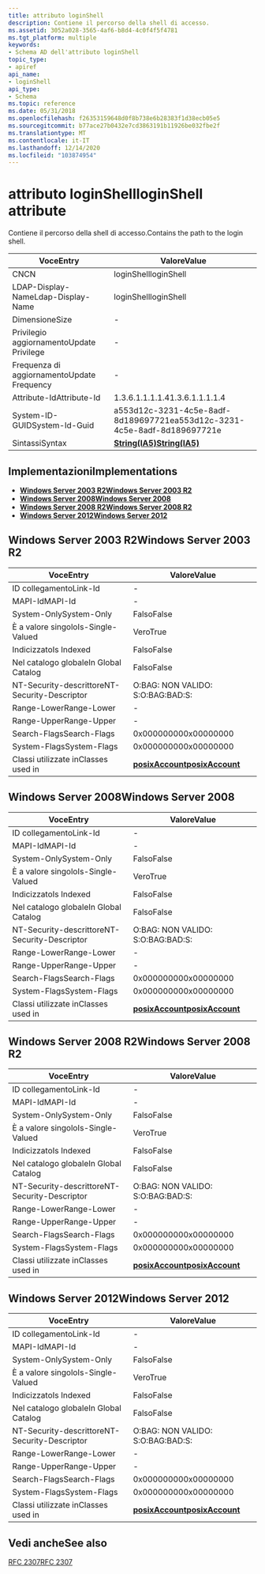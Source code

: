 ```yaml
---
title: attributo loginShell
description: Contiene il percorso della shell di accesso.
ms.assetid: 3052a028-3565-4af6-b8d4-4c0f4f5f4781
ms.tgt_platform: multiple
keywords:
- Schema AD dell'attributo loginShell
topic_type:
- apiref
api_name:
- loginShell
api_type:
- Schema
ms.topic: reference
ms.date: 05/31/2018
ms.openlocfilehash: f26353159648d0f8b738e6b28383f1d38ecb05e5
ms.sourcegitcommit: b77ace27b0432e7cd3863191b11926be032fbe2f
ms.translationtype: MT
ms.contentlocale: it-IT
ms.lasthandoff: 12/14/2020
ms.locfileid: "103874954"
---
```

# <a name="loginshell-attribute"></a><span data-ttu-id="90489-104">attributo loginShell</span><span class="sxs-lookup"><span data-stu-id="90489-104">loginShell attribute</span></span>

<span data-ttu-id="90489-105">Contiene il percorso della shell di accesso.</span><span class="sxs-lookup"><span data-stu-id="90489-105">Contains the path to the login shell.</span></span>



| <span data-ttu-id="90489-106">Voce</span><span class="sxs-lookup"><span data-stu-id="90489-106">Entry</span></span> | <span data-ttu-id="90489-107">Valore</span><span class="sxs-lookup"><span data-stu-id="90489-107">Value</span></span> |
|-------------------|--------------------------------------|
| <span data-ttu-id="90489-108">CN</span><span class="sxs-lookup"><span data-stu-id="90489-108">CN</span></span>                | <span data-ttu-id="90489-109">loginShell</span><span class="sxs-lookup"><span data-stu-id="90489-109">loginShell</span></span>                           |
| <span data-ttu-id="90489-110">LDAP-Display-Name</span><span class="sxs-lookup"><span data-stu-id="90489-110">Ldap-Display-Name</span></span> | <span data-ttu-id="90489-111">loginShell</span><span class="sxs-lookup"><span data-stu-id="90489-111">loginShell</span></span>                           |
| <span data-ttu-id="90489-112">Dimensione</span><span class="sxs-lookup"><span data-stu-id="90489-112">Size</span></span>              | \-                                   |
| <span data-ttu-id="90489-113">Privilegio aggiornamento</span><span class="sxs-lookup"><span data-stu-id="90489-113">Update Privilege</span></span>  | \-                                   |
| <span data-ttu-id="90489-114">Frequenza di aggiornamento</span><span class="sxs-lookup"><span data-stu-id="90489-114">Update Frequency</span></span>  | \-                                   |
| <span data-ttu-id="90489-115">Attribute-Id</span><span class="sxs-lookup"><span data-stu-id="90489-115">Attribute-Id</span></span>      | <span data-ttu-id="90489-116">1.3.6.1.1.1.1.4</span><span class="sxs-lookup"><span data-stu-id="90489-116">1.3.6.1.1.1.1.4</span></span>                      |
| <span data-ttu-id="90489-117">System-ID-GUID</span><span class="sxs-lookup"><span data-stu-id="90489-117">System-Id-Guid</span></span>    | <span data-ttu-id="90489-118">a553d12c-3231-4c5e-8adf-8d189697721e</span><span class="sxs-lookup"><span data-stu-id="90489-118">a553d12c-3231-4c5e-8adf-8d189697721e</span></span> |
| <span data-ttu-id="90489-119">Sintassi</span><span class="sxs-lookup"><span data-stu-id="90489-119">Syntax</span></span>            | [<span data-ttu-id="90489-120">**String(IA5)**</span><span class="sxs-lookup"><span data-stu-id="90489-120">**String(IA5)**</span></span>](s-string-ia5.md)  |



## <a name="implementations"></a><span data-ttu-id="90489-121">Implementazioni</span><span class="sxs-lookup"><span data-stu-id="90489-121">Implementations</span></span>

-   [<span data-ttu-id="90489-122">**Windows Server 2003 R2**</span><span class="sxs-lookup"><span data-stu-id="90489-122">**Windows Server 2003 R2**</span></span>](#windows-server-2003-r2)
-   [<span data-ttu-id="90489-123">**Windows Server 2008**</span><span class="sxs-lookup"><span data-stu-id="90489-123">**Windows Server 2008**</span></span>](#windows-server-2008)
-   [<span data-ttu-id="90489-124">**Windows Server 2008 R2**</span><span class="sxs-lookup"><span data-stu-id="90489-124">**Windows Server 2008 R2**</span></span>](#windows-server-2008-r2)
-   [<span data-ttu-id="90489-125">**Windows Server 2012**</span><span class="sxs-lookup"><span data-stu-id="90489-125">**Windows Server 2012**</span></span>](#windows-server-2012)

## <a name="windows-server-2003-r2"></a><span data-ttu-id="90489-126">Windows Server 2003 R2</span><span class="sxs-lookup"><span data-stu-id="90489-126">Windows Server 2003 R2</span></span>



| <span data-ttu-id="90489-127">Voce</span><span class="sxs-lookup"><span data-stu-id="90489-127">Entry</span></span> | <span data-ttu-id="90489-128">Valore</span><span class="sxs-lookup"><span data-stu-id="90489-128">Value</span></span> |
|------------------------|---------------------------------------------------|
| <span data-ttu-id="90489-129">ID collegamento</span><span class="sxs-lookup"><span data-stu-id="90489-129">Link-Id</span></span>                | \-                                                |
| <span data-ttu-id="90489-130">MAPI-Id</span><span class="sxs-lookup"><span data-stu-id="90489-130">MAPI-Id</span></span>                | \-                                                |
| <span data-ttu-id="90489-131">System-Only</span><span class="sxs-lookup"><span data-stu-id="90489-131">System-Only</span></span>            | <span data-ttu-id="90489-132">Falso</span><span class="sxs-lookup"><span data-stu-id="90489-132">False</span></span>                                             |
| <span data-ttu-id="90489-133">È a valore singolo</span><span class="sxs-lookup"><span data-stu-id="90489-133">Is-Single-Valued</span></span>       | <span data-ttu-id="90489-134">Vero</span><span class="sxs-lookup"><span data-stu-id="90489-134">True</span></span>                                              |
| <span data-ttu-id="90489-135">Indicizzato</span><span class="sxs-lookup"><span data-stu-id="90489-135">Is Indexed</span></span>             | <span data-ttu-id="90489-136">Falso</span><span class="sxs-lookup"><span data-stu-id="90489-136">False</span></span>                                             |
| <span data-ttu-id="90489-137">Nel catalogo globale</span><span class="sxs-lookup"><span data-stu-id="90489-137">In Global Catalog</span></span>      | <span data-ttu-id="90489-138">Falso</span><span class="sxs-lookup"><span data-stu-id="90489-138">False</span></span>                                             |
| <span data-ttu-id="90489-139">NT-Security-descrittore</span><span class="sxs-lookup"><span data-stu-id="90489-139">NT-Security-Descriptor</span></span> | <span data-ttu-id="90489-140">O:BAG: NON VALIDO: S:</span><span class="sxs-lookup"><span data-stu-id="90489-140">O:BAG:BAD:S:</span></span>                                      |
| <span data-ttu-id="90489-141">Range-Lower</span><span class="sxs-lookup"><span data-stu-id="90489-141">Range-Lower</span></span>            | \-                                                |
| <span data-ttu-id="90489-142">Range-Upper</span><span class="sxs-lookup"><span data-stu-id="90489-142">Range-Upper</span></span>            | \-                                                |
| <span data-ttu-id="90489-143">Search-Flags</span><span class="sxs-lookup"><span data-stu-id="90489-143">Search-Flags</span></span>           | <span data-ttu-id="90489-144">0x00000000</span><span class="sxs-lookup"><span data-stu-id="90489-144">0x00000000</span></span>                                        |
| <span data-ttu-id="90489-145">System-Flags</span><span class="sxs-lookup"><span data-stu-id="90489-145">System-Flags</span></span>           | <span data-ttu-id="90489-146">0x00000000</span><span class="sxs-lookup"><span data-stu-id="90489-146">0x00000000</span></span>                                        |
| <span data-ttu-id="90489-147">Classi utilizzate in</span><span class="sxs-lookup"><span data-stu-id="90489-147">Classes used in</span></span>        | [<span data-ttu-id="90489-148">**posixAccount**</span><span class="sxs-lookup"><span data-stu-id="90489-148">**posixAccount**</span></span>](c-posixaccount.md)<br/> |



## <a name="windows-server-2008"></a><span data-ttu-id="90489-149">Windows Server 2008</span><span class="sxs-lookup"><span data-stu-id="90489-149">Windows Server 2008</span></span>



| <span data-ttu-id="90489-150">Voce</span><span class="sxs-lookup"><span data-stu-id="90489-150">Entry</span></span> | <span data-ttu-id="90489-151">Valore</span><span class="sxs-lookup"><span data-stu-id="90489-151">Value</span></span> |
|------------------------|---------------------------------------------------|
| <span data-ttu-id="90489-152">ID collegamento</span><span class="sxs-lookup"><span data-stu-id="90489-152">Link-Id</span></span>                | \-                                                |
| <span data-ttu-id="90489-153">MAPI-Id</span><span class="sxs-lookup"><span data-stu-id="90489-153">MAPI-Id</span></span>                | \-                                                |
| <span data-ttu-id="90489-154">System-Only</span><span class="sxs-lookup"><span data-stu-id="90489-154">System-Only</span></span>            | <span data-ttu-id="90489-155">Falso</span><span class="sxs-lookup"><span data-stu-id="90489-155">False</span></span>                                             |
| <span data-ttu-id="90489-156">È a valore singolo</span><span class="sxs-lookup"><span data-stu-id="90489-156">Is-Single-Valued</span></span>       | <span data-ttu-id="90489-157">Vero</span><span class="sxs-lookup"><span data-stu-id="90489-157">True</span></span>                                              |
| <span data-ttu-id="90489-158">Indicizzato</span><span class="sxs-lookup"><span data-stu-id="90489-158">Is Indexed</span></span>             | <span data-ttu-id="90489-159">Falso</span><span class="sxs-lookup"><span data-stu-id="90489-159">False</span></span>                                             |
| <span data-ttu-id="90489-160">Nel catalogo globale</span><span class="sxs-lookup"><span data-stu-id="90489-160">In Global Catalog</span></span>      | <span data-ttu-id="90489-161">Falso</span><span class="sxs-lookup"><span data-stu-id="90489-161">False</span></span>                                             |
| <span data-ttu-id="90489-162">NT-Security-descrittore</span><span class="sxs-lookup"><span data-stu-id="90489-162">NT-Security-Descriptor</span></span> | <span data-ttu-id="90489-163">O:BAG: NON VALIDO: S:</span><span class="sxs-lookup"><span data-stu-id="90489-163">O:BAG:BAD:S:</span></span>                                      |
| <span data-ttu-id="90489-164">Range-Lower</span><span class="sxs-lookup"><span data-stu-id="90489-164">Range-Lower</span></span>            | \-                                                |
| <span data-ttu-id="90489-165">Range-Upper</span><span class="sxs-lookup"><span data-stu-id="90489-165">Range-Upper</span></span>            | \-                                                |
| <span data-ttu-id="90489-166">Search-Flags</span><span class="sxs-lookup"><span data-stu-id="90489-166">Search-Flags</span></span>           | <span data-ttu-id="90489-167">0x00000000</span><span class="sxs-lookup"><span data-stu-id="90489-167">0x00000000</span></span>                                        |
| <span data-ttu-id="90489-168">System-Flags</span><span class="sxs-lookup"><span data-stu-id="90489-168">System-Flags</span></span>           | <span data-ttu-id="90489-169">0x00000000</span><span class="sxs-lookup"><span data-stu-id="90489-169">0x00000000</span></span>                                        |
| <span data-ttu-id="90489-170">Classi utilizzate in</span><span class="sxs-lookup"><span data-stu-id="90489-170">Classes used in</span></span>        | [<span data-ttu-id="90489-171">**posixAccount**</span><span class="sxs-lookup"><span data-stu-id="90489-171">**posixAccount**</span></span>](c-posixaccount.md)<br/> |



## <a name="windows-server-2008-r2"></a><span data-ttu-id="90489-172">Windows Server 2008 R2</span><span class="sxs-lookup"><span data-stu-id="90489-172">Windows Server 2008 R2</span></span>



| <span data-ttu-id="90489-173">Voce</span><span class="sxs-lookup"><span data-stu-id="90489-173">Entry</span></span> | <span data-ttu-id="90489-174">Valore</span><span class="sxs-lookup"><span data-stu-id="90489-174">Value</span></span> |
|------------------------|---------------------------------------------------|
| <span data-ttu-id="90489-175">ID collegamento</span><span class="sxs-lookup"><span data-stu-id="90489-175">Link-Id</span></span>                | \-                                                |
| <span data-ttu-id="90489-176">MAPI-Id</span><span class="sxs-lookup"><span data-stu-id="90489-176">MAPI-Id</span></span>                | \-                                                |
| <span data-ttu-id="90489-177">System-Only</span><span class="sxs-lookup"><span data-stu-id="90489-177">System-Only</span></span>            | <span data-ttu-id="90489-178">Falso</span><span class="sxs-lookup"><span data-stu-id="90489-178">False</span></span>                                             |
| <span data-ttu-id="90489-179">È a valore singolo</span><span class="sxs-lookup"><span data-stu-id="90489-179">Is-Single-Valued</span></span>       | <span data-ttu-id="90489-180">Vero</span><span class="sxs-lookup"><span data-stu-id="90489-180">True</span></span>                                              |
| <span data-ttu-id="90489-181">Indicizzato</span><span class="sxs-lookup"><span data-stu-id="90489-181">Is Indexed</span></span>             | <span data-ttu-id="90489-182">Falso</span><span class="sxs-lookup"><span data-stu-id="90489-182">False</span></span>                                             |
| <span data-ttu-id="90489-183">Nel catalogo globale</span><span class="sxs-lookup"><span data-stu-id="90489-183">In Global Catalog</span></span>      | <span data-ttu-id="90489-184">Falso</span><span class="sxs-lookup"><span data-stu-id="90489-184">False</span></span>                                             |
| <span data-ttu-id="90489-185">NT-Security-descrittore</span><span class="sxs-lookup"><span data-stu-id="90489-185">NT-Security-Descriptor</span></span> | <span data-ttu-id="90489-186">O:BAG: NON VALIDO: S:</span><span class="sxs-lookup"><span data-stu-id="90489-186">O:BAG:BAD:S:</span></span>                                      |
| <span data-ttu-id="90489-187">Range-Lower</span><span class="sxs-lookup"><span data-stu-id="90489-187">Range-Lower</span></span>            | \-                                                |
| <span data-ttu-id="90489-188">Range-Upper</span><span class="sxs-lookup"><span data-stu-id="90489-188">Range-Upper</span></span>            | \-                                                |
| <span data-ttu-id="90489-189">Search-Flags</span><span class="sxs-lookup"><span data-stu-id="90489-189">Search-Flags</span></span>           | <span data-ttu-id="90489-190">0x00000000</span><span class="sxs-lookup"><span data-stu-id="90489-190">0x00000000</span></span>                                        |
| <span data-ttu-id="90489-191">System-Flags</span><span class="sxs-lookup"><span data-stu-id="90489-191">System-Flags</span></span>           | <span data-ttu-id="90489-192">0x00000000</span><span class="sxs-lookup"><span data-stu-id="90489-192">0x00000000</span></span>                                        |
| <span data-ttu-id="90489-193">Classi utilizzate in</span><span class="sxs-lookup"><span data-stu-id="90489-193">Classes used in</span></span>        | [<span data-ttu-id="90489-194">**posixAccount**</span><span class="sxs-lookup"><span data-stu-id="90489-194">**posixAccount**</span></span>](c-posixaccount.md)<br/> |



## <a name="windows-server-2012"></a><span data-ttu-id="90489-195">Windows Server 2012</span><span class="sxs-lookup"><span data-stu-id="90489-195">Windows Server 2012</span></span>



| <span data-ttu-id="90489-196">Voce</span><span class="sxs-lookup"><span data-stu-id="90489-196">Entry</span></span> | <span data-ttu-id="90489-197">Valore</span><span class="sxs-lookup"><span data-stu-id="90489-197">Value</span></span> |
|------------------------|---------------------------------------------------|
| <span data-ttu-id="90489-198">ID collegamento</span><span class="sxs-lookup"><span data-stu-id="90489-198">Link-Id</span></span>                | \-                                                |
| <span data-ttu-id="90489-199">MAPI-Id</span><span class="sxs-lookup"><span data-stu-id="90489-199">MAPI-Id</span></span>                | \-                                                |
| <span data-ttu-id="90489-200">System-Only</span><span class="sxs-lookup"><span data-stu-id="90489-200">System-Only</span></span>            | <span data-ttu-id="90489-201">Falso</span><span class="sxs-lookup"><span data-stu-id="90489-201">False</span></span>                                             |
| <span data-ttu-id="90489-202">È a valore singolo</span><span class="sxs-lookup"><span data-stu-id="90489-202">Is-Single-Valued</span></span>       | <span data-ttu-id="90489-203">Vero</span><span class="sxs-lookup"><span data-stu-id="90489-203">True</span></span>                                              |
| <span data-ttu-id="90489-204">Indicizzato</span><span class="sxs-lookup"><span data-stu-id="90489-204">Is Indexed</span></span>             | <span data-ttu-id="90489-205">Falso</span><span class="sxs-lookup"><span data-stu-id="90489-205">False</span></span>                                             |
| <span data-ttu-id="90489-206">Nel catalogo globale</span><span class="sxs-lookup"><span data-stu-id="90489-206">In Global Catalog</span></span>      | <span data-ttu-id="90489-207">Falso</span><span class="sxs-lookup"><span data-stu-id="90489-207">False</span></span>                                             |
| <span data-ttu-id="90489-208">NT-Security-descrittore</span><span class="sxs-lookup"><span data-stu-id="90489-208">NT-Security-Descriptor</span></span> | <span data-ttu-id="90489-209">O:BAG: NON VALIDO: S:</span><span class="sxs-lookup"><span data-stu-id="90489-209">O:BAG:BAD:S:</span></span>                                      |
| <span data-ttu-id="90489-210">Range-Lower</span><span class="sxs-lookup"><span data-stu-id="90489-210">Range-Lower</span></span>            | \-                                                |
| <span data-ttu-id="90489-211">Range-Upper</span><span class="sxs-lookup"><span data-stu-id="90489-211">Range-Upper</span></span>            | \-                                                |
| <span data-ttu-id="90489-212">Search-Flags</span><span class="sxs-lookup"><span data-stu-id="90489-212">Search-Flags</span></span>           | <span data-ttu-id="90489-213">0x00000000</span><span class="sxs-lookup"><span data-stu-id="90489-213">0x00000000</span></span>                                        |
| <span data-ttu-id="90489-214">System-Flags</span><span class="sxs-lookup"><span data-stu-id="90489-214">System-Flags</span></span>           | <span data-ttu-id="90489-215">0x00000000</span><span class="sxs-lookup"><span data-stu-id="90489-215">0x00000000</span></span>                                        |
| <span data-ttu-id="90489-216">Classi utilizzate in</span><span class="sxs-lookup"><span data-stu-id="90489-216">Classes used in</span></span>        | [<span data-ttu-id="90489-217">**posixAccount**</span><span class="sxs-lookup"><span data-stu-id="90489-217">**posixAccount**</span></span>](c-posixaccount.md)<br/> |



## <a name="see-also"></a><span data-ttu-id="90489-218">Vedi anche</span><span class="sxs-lookup"><span data-stu-id="90489-218">See also</span></span>

<dl> <dt>

[<span data-ttu-id="90489-219">RFC 2307</span><span class="sxs-lookup"><span data-stu-id="90489-219">RFC 2307</span></span>](https://www.ietf.org/rfc/rfc2307.txt)
</dt> </dl>

 

 





